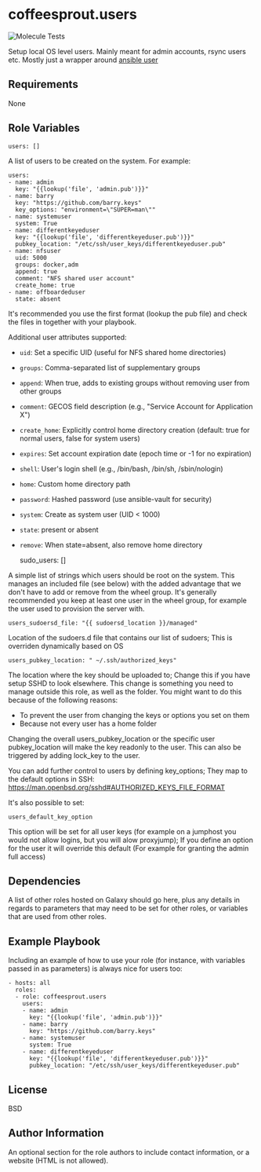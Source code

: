coffeesprout.users
==================

![Molecule Tests](https://github.com/CoffeeSprout/ansible-role-users/actions/workflows/molecule.yml/badge.svg)

Setup local OS level users. Mainly meant for admin accounts, rsync users etc.
Mostly just a wrapper around [ansible user](https://docs.ansible.com/ansible/latest/modules/user_module.html)

Requirements
------------

None

Role Variables
--------------

    users: []

A list of users to be created on the system. For example:

    users:
    - name: admin
      key: "{{lookup('file', 'admin.pub')}}"
    - name: barry
      key: "https://github.com/barry.keys"
      key_options: "environment=\"SUPER=man\""
    - name: systemuser
      system: True
    - name: differentkeyeduser
      key: "{{lookup('file', 'differentkeyeduser.pub')}}"
      pubkey_location: "/etc/ssh/user_keys/differentkeyeduser.pub"
    - name: nfsuser
      uid: 5000
      groups: docker,adm
      append: true
      comment: "NFS shared user account"
      create_home: true
    - name: offboardeduser
      state: absent

It's recommended you use the first format (lookup the pub file) and check the files in together with your playbook.

Additional user attributes supported:

- `uid`: Set a specific UID (useful for NFS shared home directories)
- `groups`: Comma-separated list of supplementary groups
- `append`: When true, adds to existing groups without removing user from other groups
- `comment`: GECOS field description (e.g., "Service Account for Application X")
- `create_home`: Explicitly control home directory creation (default: true for normal users, false for system users)
- `expires`: Set account expiration date (epoch time or -1 for no expiration)
- `shell`: User's login shell (e.g., /bin/bash, /bin/sh, /sbin/nologin)
- `home`: Custom home directory path
- `password`: Hashed password (use ansible-vault for security)
- `system`: Create as system user (UID < 1000)
- `state`: present or absent
- `remove`: When state=absent, also remove home directory

    sudo_users: []
    
A simple list of strings which users should be root on the system. This manages an included file (see below) with the added advantage that we don't have to add or remove from the wheel group. It's generally recommended you keep at least one user in the wheel group, for example the user used to provision the server with.
  

    users_sudoersd_file: "{{ sudoersd_location }}/managed"
    
Location of the sudoers.d file that contains our list of sudoers; This is overriden dynamically based on OS

    users_pubkey_location: " ~/.ssh/authorized_keys"

The location where the key should be uploaded to; Change this if you have setup SSHD to look elsewhere.
This change is something you need to manage outside this role, as well as the folder.
You might want to do this because of the following reasons:
* To prevent the user from changing the keys or options you set on them
* Because not every user has a home folder

Changing the overall users\_pubkey\_location or the specific user pubkey\_location will make the key readonly to the user.
This can also be triggered by adding lock\_key to the user.

You can add further control to users by defining key\_options; They map to the default options in SSH: https://man.openbsd.org/sshd#AUTHORIZED_KEYS_FILE_FORMAT

It's also possible to set:

    users_default_key_option

This option will be set for all user keys (for example on a jumphost you would not allow logins, but you will alow proxyjump); If you define an option for the user it will override this default (For example for granting the admin full access)

Dependencies
------------

A list of other roles hosted on Galaxy should go here, plus any details in regards to parameters that may need to be set for other roles, or variables that are used from other roles.

Example Playbook
----------------

Including an example of how to use your role (for instance, with variables passed in as parameters) is always nice for users too:

    - hosts: all
      roles:
      - role: coffeesprout.users
        users:
        - name: admin
          key: "{{lookup('file', 'admin.pub')}}"
        - name: barry
          key: "https://github.com/barry.keys"
        - name: systemuser
          system: True
        - name: differentkeyeduser
          key: "{{lookup('file', 'differentkeyeduser.pub')}}"
          pubkey_location: "/etc/ssh/user_keys/differentkeyeduser.pub"

License
-------

BSD

Author Information
------------------

An optional section for the role authors to include contact information, or a website (HTML is not allowed).
